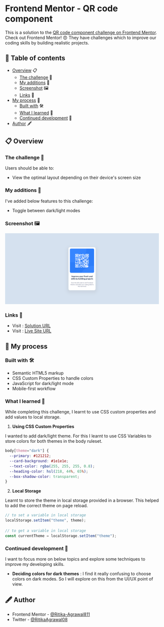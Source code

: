# Frontend Mentor - QR code component

This is a solution to the [QR code component challenge on Frontend Mentor](https://www.frontendmentor.io/challenges/qr-code-component-iux_sIO_H/hub). Check out Frontend Mentor! :heart_eyes: They have challenges which to improve our coding skills by building realistic projects.

## 📑 Table of contents

- [Overview](#overview) 📋
  - [The challenge](#the-challenge) 💪
  - [My additions](#my-additions) 🐙
  - [Screenshot](#screenshot) 🖼️
  - [Links](#links) 🔗
- [My process](#my-process) 🔄
  - [Built with](#built-with) 🛠️
  - [What I learned](#what-i-learned) 🧠
  - [Continued development](#continued-development) 🚀
- [Author](#author) 🖋️

## 📋 Overview

### The challenge 💪

Users should be able to:

- View the optimal layout depending on their device's screen size

### My additions 🐙

I've added below features to this challenge:

- Toggle between dark/light modes

### Screenshot 🖼️

![Screenshot of my solution](./images/screenshot.png)

### Links 🔗

- Visit : [Solution URL](https://www.frontendmentor.io/solutions/responsive-product-preview-card-component-RqgUQ-SCoa)
- Visit : [Live Site URL](https://frontendmentor-challenges-iota.vercel.app/qr-code-component-main/index.html)

## 🔄 My process

### Built with 🛠️

- Semantic HTML5 markup
- CSS Custom Properties to handle colors
- JavaScript for dark/light mode
- Mobile-first workflow

### What I learned 🧠

While completing this challenge, I learnt to use CSS custom properties and add values to local storage.

1. **Using CSS Custom Properties**

I wanted to add dark/light theme. For this I learnt to use CSS Variables to store colors for both themes in the body ruleset.

```css
body[theme="dark"] {
  --primary: #121212;
  --card-background: #1e1e1e;
  --text-color: rgba(255, 255, 255, 0.8);
  --heading-color: hsl(218, 44%, 65%);
  --box-shadow-color: transparent;
}
```

2. **Local Storage**

Learnt to store the theme in local storage provided in a browser. This helped to add the correct theme on page reload.

```js
// to set a variable in local storage
localStorage.setItem("theme", theme);

// to get a variable in local storage
const currentTheme = localStorage.setItem("theme");
```

### Continued development 🚀

I want to focus more on below topics and explore some techniques to improve my developing skills.

- **Deciding colors for dark themes** : I find it really confusing to choose colors on dark modes. So I will explore on this from the UI/UX point of view.

## 🖋️ Author

- Frontend Mentor - [@Ritika-Agrawal811](https://www.frontendmentor.io/profile/Ritika-Agrawal811)
- Twitter - [@RitikaAgrawal08](https://twitter.com/RitikaAgrawal08)

